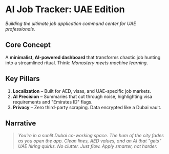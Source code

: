 # AI Job Tracker: UAE Edition  
*Building the ultimate job application command center for UAE professionals.*  

## Core Concept  
A **minimalist, AI-powered dashboard** that transforms chaotic job hunting into a streamlined ritual. Think: *Monastery meets machine learning*.  

## Key Pillars  
1. **Localization** – Built for AED, visas, and UAE-specific job markets.  
2. **AI Precision** – Summaries that cut through noise, highlighting visa requirements and "Emirates ID" flags.  
3. **Privacy** – Zero third-party scraping. Data encrypted like a Dubai vault.  

## Narrative  
> *You're in a sunlit Dubai co-working space. The hum of the city fades as you open the app. Clean lines, AED values, and an AI that "gets" UAE hiring quirks. No clutter. Just flow. Apply smarter, not harder.*  